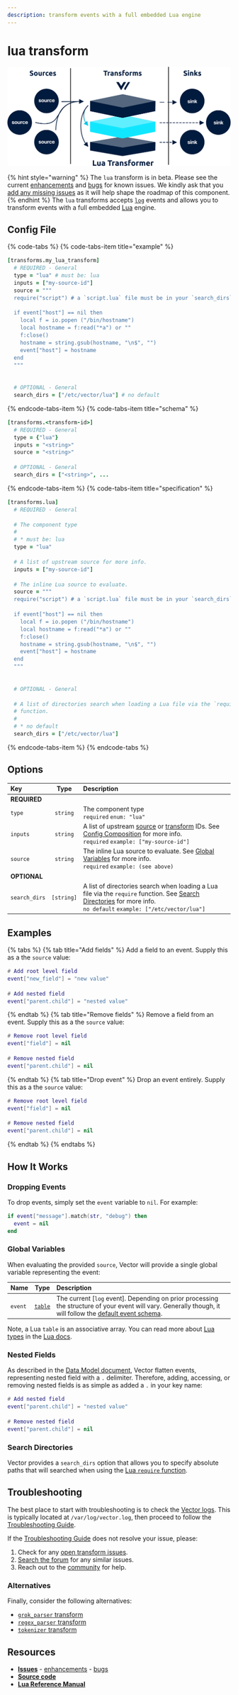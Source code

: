 ```yaml
---
description: transform events with a full embedded Lua engine
---
```


<!---
!!!WARNING!!!!

This file is autogenerated! Please do not manually edit this file.
Instead, please modify the contents of `/.metadata.toml`.
-->


# lua transform

![](../../../assets/lua-transform.svg)

{% hint style="warning" %}
The `lua` transform is in beta. Please see the current [enhancements](https://github.com/timberio/vector/issues?q=is%3Aopen+is%3Aissue+label%3A%22Transform%3A+lua%22+label%3A%22Type%3A+Enhancement%22) and [bugs](https://github.com/timberio/vector/issues?q=is%3Aopen+is%3Aissue+label%3A%22Transform%3A+lua%22+label%3A%22Type%3A+Bug%22) for known issues. We kindly ask that you [add any missing issues](https://github.com/timberio/vector/issues/new?labels=Transform%3A+lua) as it will help shape the roadmap of this component.
{% endhint %}
The `lua` transforms accepts [`log`][docs.log_event] events and allows you to transform events with a full embedded [Lua][url.lua] engine.

## Config File

{% code-tabs %}
{% code-tabs-item title="example" %}
```coffeescript
[transforms.my_lua_transform]
  # REQUIRED - General
  type = "lua" # must be: lua
  inputs = ["my-source-id"]
  source = """
  require("script") # a `script.lua` file must be in your `search_dirs`

  if event["host"] == nil then
    local f = io.popen ("/bin/hostname")
    local hostname = f:read("*a") or ""
    f:close()
    hostname = string.gsub(hostname, "\n$", "")
    event["host"] = hostname
  end
  """


  # OPTIONAL - General
  search_dirs = ["/etc/vector/lua"] # no default
```
{% endcode-tabs-item %}
{% code-tabs-item title="schema" %}
```coffeescript
[transforms.<transform-id>]
  # REQUIRED - General
  type = {"lua"}
  inputs = "<string>"
  source = "<string>"

  # OPTIONAL - General
  search_dirs = ["<string>", ...
```
{% endcode-tabs-item %}
{% code-tabs-item title="specification" %}
```coffeescript
[transforms.lua]
  # REQUIRED - General

  # The component type
  #
  # * must be: lua
  type = "lua"

  # A list of upstream source for more info.
  inputs = ["my-source-id"]

  # The inline Lua source to evaluate.
  source = """
  require("script") # a `script.lua` file must be in your `search_dirs`

  if event["host"] == nil then
    local f = io.popen ("/bin/hostname")
    local hostname = f:read("*a") or ""
    f:close()
    hostname = string.gsub(hostname, "\n$", "")
    event["host"] = hostname
  end
  """


  # OPTIONAL - General

  # A list of directories search when loading a Lua file via the `require`
  # function.
  #
  # * no default
  search_dirs = ["/etc/vector/lua"]
```
{% endcode-tabs-item %}
{% endcode-tabs %}

## Options

| Key  | Type  | Description |
| :--- | :---: | :---------- |
| **REQUIRED** | | |
| `type` | `string` | The component type<br />`required` `enum: "lua"` |
| `inputs` | `string` | A list of upstream [source][docs.sources] or [transform][docs.transforms] IDs. See [Config Composition][docs.config_composition] for more info.<br />`required` `example: ["my-source-id"]` |
| `source` | `string` | The inline Lua source to evaluate. See [Global Variables](#global-variables) for more info.<br />`required` `example: (see above)` |
| **OPTIONAL** | | |
| `search_dirs` | `[string]` | A list of directories search when loading a Lua file via the `require` function. See [Search Directories](#search-directories) for more info.<br />`no default` `example: ["/etc/vector/lua"]` |

## Examples



{% tabs %}
{% tab title="Add fields" %}
Add a field to an event. Supply this as a the `source` value:

```lua
# Add root level field
event["new_field"] = "new value"

# Add nested field
event["parent.child"] = "nested value"
```

{% endtab %}
{% tab title="Remove fields" %}
Remove a field from an event. Supply this as a the `source` value:

```lua
# Remove root level field
event["field"] = nil

# Remove nested field
event["parent.child"] = nil
```

{% endtab %}
{% tab title="Drop event" %}
Drop an event entirely. Supply this as a the `source` value:

```lua
# Remove root level field
event["field"] = nil

# Remove nested field
event["parent.child"] = nil
```

{% endtab %}
{% endtabs %}




## How It Works

### Dropping Events

To drop events, simply set the `event` variable to `nil`. For example:

```lua
if event["message"].match(str, "debug") then
  event = nil
end
```

### Global Variables

When evaluating the provided `source`, Vector will provide a single global variable representing the event:

| Name | Type | Description |
| :--- | :--: | :---------- |
| `event` | [`table`][url.lua_table] | The current [`log` event]. Depending on prior processing the structure of your event will vary. Generally though, it will follow the [default event schema][docs.default_schema].

Note, a Lua `table` is an associative array. You can read more about [Lua types][url.lua_types] in the [Lua docs][url.lua_docs].

### Nested Fields

As described in the [Data Model document][docs.data_model], Vector flatten events, representing nested field with a `.` delimiter. Therefore, adding, accessing, or removing nested fields is as simple as added a `.` in your key name:

```lua
# Add nested field
event["parent.child"] = "nested value"

# Remove nested field
event["parent.child"] = nil
```

### Search Directories

Vector provides a `search_dirs` option that allows you to specify absolute paths that will searched when using the [Lua `require` function][url.lua_require].

## Troubleshooting

The best place to start with troubleshooting is to check the
[Vector logs][docs.monitoring_logs]. This is typically located at
`/var/log/vector.log`, then proceed to follow the
[Troubleshooting Guide][docs.troubleshooting].

If the [Troubleshooting Guide][docs.troubleshooting] does not resolve your
issue, please:

1. Check for any [open transform issues](https://github.com/timberio/vector/issues?q=is%3Aopen+is%3Aissue+label%3A%22Transform%3A+lua%22).
2. [Search the forum][url.search_forum] for any similar issues.
2. Reach out to the [community][url.community] for help.

### Alternatives

Finally, consider the following alternatives:

* [`grok_parser` transform][docs.grok_parser_transform]
* [`regex_parser` transform][docs.regex_parser_transform]
* [`tokenizer` transform][docs.tokenizer_transform]

## Resources

* [**Issues**](https://github.com/timberio/vector/issues?q=is%3Aopen+is%3Aissue+label%3A%22Transform%3A+lua%22) - [enhancements](https://github.com/timberio/vector/issues?q=is%3Aopen+is%3Aissue+label%3A%22Transform%3A+lua%22+label%3A%22Type%3A+Enhancement%22) - [bugs](https://github.com/timberio/vector/issues?q=is%3Aopen+is%3Aissue+label%3A%22Transform%3A+lua%22+label%3A%22Type%3A+Bug%22)
* [**Source code**](https://github.com/timberio/vector/tree/master/src/transform/lua.rs)
* [**Lua Reference Manual**](http://www.lua.org/manual/5.1/manual.html)


[docs.config_composition]: ../../../usage/configuration/README.md#composition
[docs.data_model]: ../../../about/data-model.md
[docs.default_schema]: ../../../about/data-model.md#default-schema
[docs.grok_parser_transform]: ../../../usage/configuration/transforms/grok_parser.md
[docs.log_event]: ../../../about/data-model.md#log
[docs.monitoring_logs]: ../../../usage/administration/monitoring.md#logs
[docs.regex_parser_transform]: ../../../usage/configuration/transforms/regex_parser.md
[docs.sources]: ../../../usage/configuration/sources
[docs.tokenizer_transform]: ../../../usage/configuration/transforms/tokenizer.md
[docs.transforms]: ../../../usage/configuration/transforms
[docs.troubleshooting]: ../../../usage/guides/troubleshooting.md
[url.community]: https://vector.dev/community
[url.lua]: https://www.lua.org/
[url.lua_docs]: https://www.lua.org/manual/5.3/
[url.lua_require]: http://www.lua.org/manual/5.1/manual.html#pdf-require
[url.lua_table]: https://www.lua.org/manual/2.2/section3_3.html
[url.lua_types]: https://www.lua.org/manual/2.2/section3_3.html
[url.search_forum]: https://forum.vector.dev/search?expanded=true
